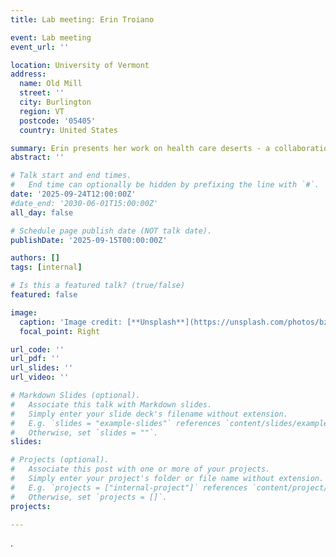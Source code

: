 ```yaml
---
title: Lab meeting: Erin Troiano

event: Lab meeting
event_url: ''

location: University of Vermont
address:
  name: Old Mill
  street: ''
  city: Burlington
  region: VT
  postcode: '05405'
  country: United States

summary: Erin presents her work on health care deserts - a collaboration with the Main Rural Health Research Center.
abstract: ''

# Talk start and end times.
#   End time can optionally be hidden by prefixing the line with `#`.
date: '2025-09-24T12:00:00Z'
#date_end: '2030-06-01T15:00:00Z'
all_day: false

# Schedule page publish date (NOT talk date).
publishDate: '2025-09-15T00:00:00Z'

authors: []
tags: [internal]

# Is this a featured talk? (true/false)
featured: false

image:
  caption: 'Image credit: [**Unsplash**](https://unsplash.com/photos/bzdhc5b3Bxs)'
  focal_point: Right

url_code: ''
url_pdf: ''
url_slides: ''
url_video: ''

# Markdown Slides (optional).
#   Associate this talk with Markdown slides.
#   Simply enter your slide deck's filename without extension.
#   E.g. `slides = "example-slides"` references `content/slides/example-slides.md`.
#   Otherwise, set `slides = ""`.
slides:

# Projects (optional).
#   Associate this post with one or more of your projects.
#   Simply enter your project's folder or file name without extension.
#   E.g. `projects = ["internal-project"]` references `content/project/deep-learning/index.md`.
#   Otherwise, set `projects = []`.
projects:

---
```


.